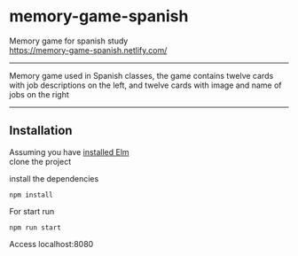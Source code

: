 # memory-game-spanish
Memory game for spanish study  
https://memory-game-spanish.netlify.com/

-----
Memory game used in Spanish classes, the game contains twelve cards with job descriptions on the left, and twelve cards with image and name of jobs on the right

-----

## Installation

Assuming you have [installed Elm](https://guide.elm-lang.org/install.html)  
clone the project  

install the dependencies  
```
npm install
```

For start run
```
npm run start
```  
Access localhost:8080  

